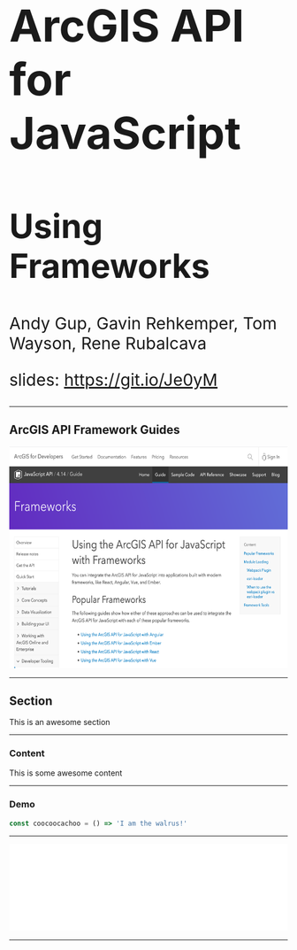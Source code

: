 <!-- .slide: data-background="../common/slides/intro.jpg" -->
<!-- .slide: class="title" -->

<h1 style="text-align: left; font-size: 80px;">ArcGIS API for JavaScript</h1>
<h2 style="text-align: left; font-size: 60px;">Using Frameworks</h2>
<p style="text-align: left; font-size: 30px;">Andy Gup, Gavin Rehkemper, Tom Wayson, Rene Rubalcava</p>
    <p style="text-align: left; font-size: 30px;">slides: <a href="https://git.io/Je0yM" target="_blank">https://git.io/Je0yM</a></p>

<!--
Do you have a framework of choice for building apps? Learn how to use various frameworks like Angular, Ember, React, and Vue with the ArcGIS API for JavaScript to build scalable applications your way. We’ll look at how you can integrate these frameworks to build powerful mapping applications.
-->

----

## ArcGIS API Framework Guides

<a href="https://developers.arcgis.com/javascript/latest/guide/using-frameworks/"><img src="img/wayson/jsapi-frameworks-screenshot.png" class="transparent" height="400" /></a>


----
<!-- .slide: data-background="./../common/slides/section.jpg" -->

## Section

This is an awesome section

----

### Content

This is some awesome content

----

<!-- .slide: data-background="../common/slides/demo.jpg" class="code-md" data-transition="fade" -->
### Demo

```js
const coocoocachoo = () => 'I am the walrus!'
```

----

<img src="../common/images/esri-science-logo-white.png" style="border: 0px; background:none; box-shadow: none;">

----

<!-- .slide: data-background="../common/slides/survey.jpg" -->

